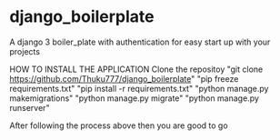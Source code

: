 # django_boilerplate
A django 3 boiler_plate with authentication for easy start up with your projects

HOW TO INSTALL THE APPLICATION
  Clone the repositoy 
  "git clone https://github.com/Thuku777/django_boilerplate"
  "pip freeze requirements.txt"
  "pip install -r requirements.txt"
  "python manage.py makemigrations" 
  "python manage.py migrate"
  "python manage.py runserver"
  
After following the process above then you are good to go
